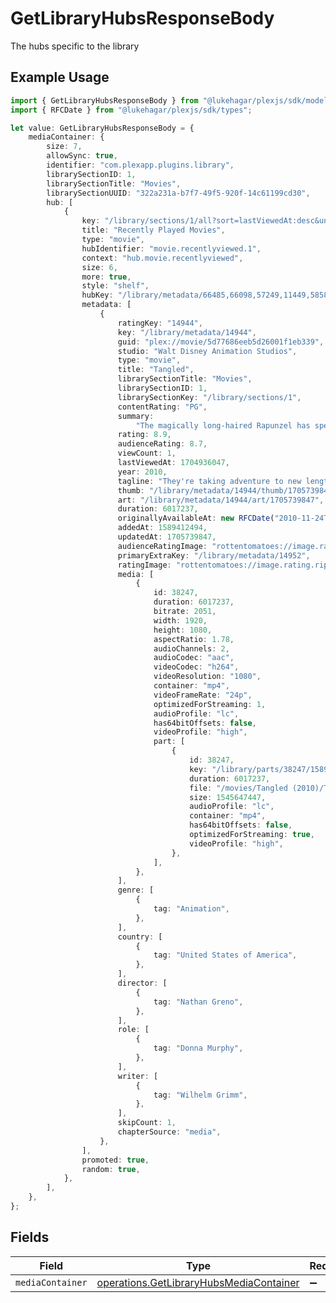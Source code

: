 # GetLibraryHubsResponseBody

The hubs specific to the library

## Example Usage

```typescript
import { GetLibraryHubsResponseBody } from "@lukehagar/plexjs/sdk/models/operations";
import { RFCDate } from "@lukehagar/plexjs/sdk/types";

let value: GetLibraryHubsResponseBody = {
    mediaContainer: {
        size: 7,
        allowSync: true,
        identifier: "com.plexapp.plugins.library",
        librarySectionID: 1,
        librarySectionTitle: "Movies",
        librarySectionUUID: "322a231a-b7f7-49f5-920f-14c61199cd30",
        hub: [
            {
                key: "/library/sections/1/all?sort=lastViewedAt:desc&unwatched=0&viewOffset=0",
                title: "Recently Played Movies",
                type: "movie",
                hubIdentifier: "movie.recentlyviewed.1",
                context: "hub.movie.recentlyviewed",
                size: 6,
                more: true,
                style: "shelf",
                hubKey: "/library/metadata/66485,66098,57249,11449,5858,14944",
                metadata: [
                    {
                        ratingKey: "14944",
                        key: "/library/metadata/14944",
                        guid: "plex://movie/5d77686eeb5d26001f1eb339",
                        studio: "Walt Disney Animation Studios",
                        type: "movie",
                        title: "Tangled",
                        librarySectionTitle: "Movies",
                        librarySectionID: 1,
                        librarySectionKey: "/library/sections/1",
                        contentRating: "PG",
                        summary:
                            "The magically long-haired Rapunzel has spent her entire life in a tower, but now that a runaway thief has stumbled upon her, she is about to discover the world for the first time, and who she really is.",
                        rating: 8.9,
                        audienceRating: 8.7,
                        viewCount: 1,
                        lastViewedAt: 1704936047,
                        year: 2010,
                        tagline: "They're taking adventure to new lengths.",
                        thumb: "/library/metadata/14944/thumb/1705739847",
                        art: "/library/metadata/14944/art/1705739847",
                        duration: 6017237,
                        originallyAvailableAt: new RFCDate("2010-11-24T00:00:00Z"),
                        addedAt: 1589412494,
                        updatedAt: 1705739847,
                        audienceRatingImage: "rottentomatoes://image.rating.upright",
                        primaryExtraKey: "/library/metadata/14952",
                        ratingImage: "rottentomatoes://image.rating.ripe",
                        media: [
                            {
                                id: 38247,
                                duration: 6017237,
                                bitrate: 2051,
                                width: 1920,
                                height: 1080,
                                aspectRatio: 1.78,
                                audioChannels: 2,
                                audioCodec: "aac",
                                videoCodec: "h264",
                                videoResolution: "1080",
                                container: "mp4",
                                videoFrameRate: "24p",
                                optimizedForStreaming: 1,
                                audioProfile: "lc",
                                has64bitOffsets: false,
                                videoProfile: "high",
                                part: [
                                    {
                                        id: 38247,
                                        key: "/library/parts/38247/1589412494/file.mp4",
                                        duration: 6017237,
                                        file: "/movies/Tangled (2010)/Tangled (2010) Bluray-1080p.mp4",
                                        size: 1545647447,
                                        audioProfile: "lc",
                                        container: "mp4",
                                        has64bitOffsets: false,
                                        optimizedForStreaming: true,
                                        videoProfile: "high",
                                    },
                                ],
                            },
                        ],
                        genre: [
                            {
                                tag: "Animation",
                            },
                        ],
                        country: [
                            {
                                tag: "United States of America",
                            },
                        ],
                        director: [
                            {
                                tag: "Nathan Greno",
                            },
                        ],
                        role: [
                            {
                                tag: "Donna Murphy",
                            },
                        ],
                        writer: [
                            {
                                tag: "Wilhelm Grimm",
                            },
                        ],
                        skipCount: 1,
                        chapterSource: "media",
                    },
                ],
                promoted: true,
                random: true,
            },
        ],
    },
};
```

## Fields

| Field                                                                                                     | Type                                                                                                      | Required                                                                                                  | Description                                                                                               |
| --------------------------------------------------------------------------------------------------------- | --------------------------------------------------------------------------------------------------------- | --------------------------------------------------------------------------------------------------------- | --------------------------------------------------------------------------------------------------------- |
| `mediaContainer`                                                                                          | [operations.GetLibraryHubsMediaContainer](../../../sdk/models/operations/getlibraryhubsmediacontainer.md) | :heavy_minus_sign:                                                                                        | N/A                                                                                                       |